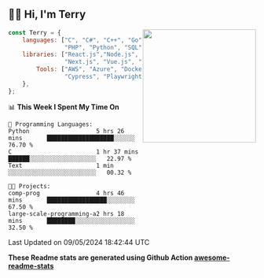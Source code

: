 <h2>👋🏻 Hi, I'm Terry</h2>

<img align='right' src="https://media.giphy.com/media/fkZukR450RQ1qnGaq9/giphy.gif" width="230">

```javascript
const Terry = {
    languages: ["C", "C#", "C++", "Go", "Java", "Javascript",
                "PHP", "Python", "SQL", "Typescript"],
    libraries: ["React.js","Node.js", ".Net", "Express.js",
                "Next.js", "Vue.js", "Astro.js", "CUDA"],
        Tools: ["AWS", "Azure", "Docker🐳", "Git", "Figma",
                "Cypress", "Playwright", "Postman", "Jira"],
    },
};
```
<!--START_SECTION:waka-->
📊 **This Week I Spent My Time On** 

```text
💬 Programming Languages: 
Python                   5 hrs 26 mins       ███████████████████░░░░░░   76.70 % 
C                        1 hr 37 mins        ██████░░░░░░░░░░░░░░░░░░░   22.97 % 
Text                     1 min               ░░░░░░░░░░░░░░░░░░░░░░░░░   00.32 % 

🐱‍💻 Projects: 
comp-prog                4 hrs 46 mins       █████████████████░░░░░░░░   67.50 % 
large-scale-programming-a2 hrs 18 mins       ████████░░░░░░░░░░░░░░░░░   32.50 % 
```


 Last Updated on 09/05/2024 18:42:44 UTC
<!--END_SECTION:waka-->

**These Readme stats are generated using Github Action [awesome-readme-stats](https://github.com/anmol098/waka-readme-stats)**
